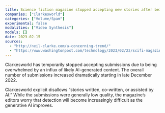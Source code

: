 ```yaml
---
title: Science fiction magazine stopped accepting new stories after being overloaded with AI-generated submissions
companies: ["Clarkesworld"]
categories: ["Volume/Spam"]
experimental: false
modalities: ["Video Synthesis"]
models: []
date: 2023-02-15
sources:
  - "http://neil-clarke.com/a-concerning-trend/"
  - "https://www.washingtonpost.com/technology/2023/02/22/scifi-magazine-clarkesworld-artificial-intelligence/"
---
```


Clarkesworld has temporarily stopped accepting submissions due to being overwhelmed by an influx of likely AI-generated content. The overall number of submissions increased dramatically starting in late December 2022.

Clarkesworld explicit disallows “stories written, co-written, or assisted by AI.” While the submissions were generally low quality, the magazine’s editors worry that detection will become increasingly difficult as the generative AI improves.
